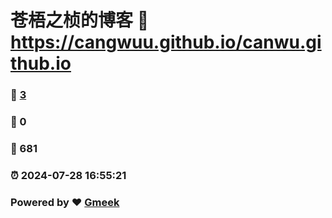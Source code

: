 # 苍梧之桢的博客 :link: https://cangwuu.github.io/canwu.github.io 
### :page_facing_up: [3](https://cangwuu.github.io/canwu.github.io/tag.html) 
### :speech_balloon: 0 
### :hibiscus: 681 
### :alarm_clock: 2024-07-28 16:55:21 
### Powered by :heart: [Gmeek](https://github.com/Meekdai/Gmeek)

